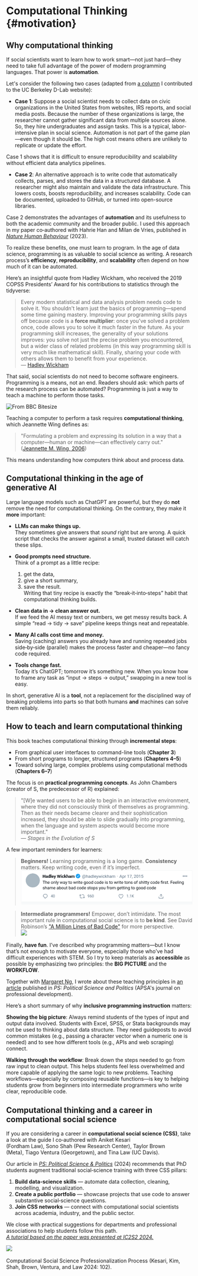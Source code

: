 # Computational Thinking {#motivation}



## Why computational thinking

If social scientists want to learn how to work smart—not just hard—they need to take full advantage of the power of modern programming languages. That power is **automation**.

Let's consider the following two cases (adapted from [a column](https://dlab.berkeley.edu/news/why-teaching-social-scientists-how-code-professional-important) I contributed to the UC Berkeley D-Lab website):

* **Case 1**: Suppose a social scientist needs to collect data on civic organizations in the United States from websites, IRS reports, and social media posts. Because the number of these organizations is large, the researcher cannot gather significant data from multiple sources alone. So, they hire undergraduates and assign tasks. This is a typical, labor-intensive plan in social science. Automation is not part of the game plan—even though it should be. The high cost means others are unlikely to replicate or update the effort.

Case 1 shows that it is difficult to ensure reproducibility and scalability without efficient data analytics pipelines.

* **Case 2**: An alternative approach is to write code that automatically collects, parses, and stores the data in a structured database. A researcher might also maintain and validate the data infrastructure. This lowers costs, boosts reproducibility, and increases scalability. Code can be documented, uploaded to GitHub, or turned into open-source libraries.

Case 2 demonstrates the advantages of **automation** and its usefulness to both the academic community and the broader public. I used this approach in my paper co‑authored with Hahrie Han and Milan de Vries, published in [*Nature Human Behaviour*](https://www.nature.com/articles/s41562-023-01743-1?utm_campaign=related_content&utm_source=SOCIAL&utm_medium=communities) (2023).

To realize these benefits, one must learn to program. In the age of data science, programming is as valuable to social science as writing. A research process’s **efficiency**, **reproducibility**, and **scalability** often depend on how much of it can be automated.

Here’s an insightful quote from Hadley Wickham, who received the 2019 COPSS Presidents’ Award for his contributions to statistics through the tidyverse:

> Every modern statistical and data analysis problem needs code to solve it. You shouldn't learn just the basics of programming—spend some time gaining mastery. Improving your programming skills pays off because code is a **force multiplier**: once you've solved a problem once, code allows you to solve it much faster in the future. As your programming skill increases, the generality of your solutions improves: you solve not just the precise problem you encountered, but a wider class of related problems (in this way programming skill is very much like mathematical skill). Finally, sharing your code with others allows them to benefit from your experience.  
> — [Hadley Wickham](https://imstat.org/2014/12/16/hadley-wickham-impact-the-world-by-being-useful/)

That said, social scientists do not need to become software engineers. Programming is a means, not an end. Readers should ask: which parts of the research process can be automated? Programming is just a way to teach a machine to perform those tasks.

![From BBC Bitesize](https://bam.files.bbci.co.uk/bam/live/content/znmb87h/large)

Teaching a computer to perform a task requires **computational thinking**, which Jeannette Wing defines as:

> "Formulating a problem and expressing its solution in a way that a computer—human or machine—can effectively carry out."  
> ([Jeannette M. Wing, 2006](http://www.cs.cmu.edu/afs/cs/usr/wing/www/publications/Wing06.pdf))

This means understanding how computers think about and process data.

## Computational thinking in the age of generative AI

Large language models such as ChatGPT are powerful, but they do **not** remove the need for computational thinking. On the contrary, they make it **more** important:

* **LLMs can make things up.**  
  They sometimes give answers that *sound* right but are wrong. A quick script that checks the answer against a small, trusted dataset will catch these slips.

* **Good prompts need structure.**  
  Think of a prompt as a little recipe:  
  1. get the data,  
  2. give a short summary,  
  3. save the result.  
  Writing that tiny recipe is exactly the “break‑it‑into‑steps” habit that computational thinking builds.

* **Clean data in → clean answer out.**  
  If we feed the AI messy text or numbers, we get messy results back. A simple “read → tidy → save” pipeline keeps things neat and repeatable.

* **Many AI calls cost time and money.**  
  Saving (caching) answers you already have and running repeated jobs side‑by‑side (parallel) makes the process faster and cheaper—no fancy code required.

* **Tools change fast.**  
  Today it’s ChatGPT; tomorrow it’s something new. When you know how to frame any task as “input → steps → output,” swapping in a new tool is easy.

In short, generative AI is a **tool**, not a replacement for the disciplined way of breaking problems into parts so that both humans **and** machines can solve them reliably.

## How to teach and learn computational thinking

This book teaches computational thinking through **incremental steps**:

- From graphical user interfaces to command-line tools (**Chapter 3**)  
- From short programs to longer, structured programs (**Chapters 4–5**)  
- Toward solving large, complex problems using computational methods (**Chapters 6–7**)

The focus is on **practical programming concepts**. As John Chambers (creator of S, the predecessor of R) explained:

> "[W]e wanted users to be able to begin in an interactive environment, where they did not consciously think of themselves as programming. Then as their needs became clearer and their sophistication increased, they should be able to slide gradually into programming, when the language and system aspects would become more important."  
> — *Stages in the Evolution of S*

A few important reminders for learners:

> **Beginners!** Learning programming is a long game. **Consistency** matters. Keep writing code, even if it’s imperfect.  
> ![](misc/wickham.png)

> **Intermediate programmers!** Empower, don’t intimidate. The most important rule in computational social science is to **be kind**. See David Robinson’s ["A Million Lines of Bad Code"](http://varianceexplained.org/programming/bad-code/) for more perspective.  
> ![](http://imgs.xkcd.com/comics/code_quality.png)

Finally, **have fun**. I’ve described why programming matters—but I know that’s not enough to motivate everyone, especially those who’ve had difficult experiences with STEM. So I try to keep materials as **accessible** as possible by emphasizing two principles: the **BIG PICTURE** and the **WORKFLOW**.

Together with [Margaret Ng](https://media.illinois.edu/margaret-yee-man-ng), I wrote about these teaching principles in [an article](https://osf.io/preprints/socarxiv/pf7n6/?fbclid=IwAR2ZI0yw_pehS0mxAmeUBOGpzIhiO2LMUPGBzBLTLNo4C2HrJSoH9uZhgTY) published in *PS: Political Science and Politics* (APSA's journal on professional development).

Here’s a short summary of why **inclusive programming instruction** matters:

**Showing the big picture**: Always remind students of the types of input and output data involved. Students with Excel, SPSS, or Stata backgrounds may not be used to thinking about data structure. They need guideposts to avoid common mistakes (e.g., passing a character vector when a numeric one is needed) and to see how different tools (e.g., APIs and web scraping) connect.

**Walking through the workflow**: Break down the steps needed to go from raw input to clean output. This helps students feel less overwhelmed and more capable of applying the same logic to new problems. Teaching workflows—especially by composing reusable functions—is key to helping students grow from beginners into intermediate programmers who write clear, reproducible code.

## Computational thinking and a career in computational social science

If you are considering a career in **computational social science (CSS)**, take a look at the guide I co‑authored with Aniket Kesari (Fordham Law), Sono Shah (Pew Research Center), Taylor Brown (Meta), Tiago Ventura (Georgetown), and Tina Law (UC Davis). 

Our article in [*PS: Political Science & Politics*](https://www.cambridge.org/core/journals/ps-political-science-and-politics/article/training-computational-social-science-phd-students-for-academic-and-nonacademic-careers/1455690939833B9FFCAC664D4E412057?utm_source=hootsuite&utm_medium=twitter&utm_campaign=PSC_Sep23#article) (2024) recommends that PhD students augment traditional social‑science training with three CSS pillars:

1. **Build data‑science skills** — automate data collection, cleaning, modelling, and visualization.  
2. **Create a public portfolio** — showcase projects that use code to answer substantive social‑science questions.  
3. **Join CSS networks** — connect with computational social scientists across academia, industry, and the public sector.

We close with practical suggestions for departments and professional associations to help students follow this path.  
[*A tutorial based on the paper was presented at IC2S2 2024.*](https://github.com/jaeyk/ic2s2-training-css-tutorial)

![](https://camo.githubusercontent.com/7f5d9d3b6995cf11a41520ccc028e54829606c274fdc0952e971f597d18a0520/68747470733a2f2f7374617469632e63616d6272696467652e6f72672f62696e6172792f76657273696f6e2f69642f75726e3a63616d6272696467652e6f72673a69643a62696e6172793a32303234303131353032323933313630382d303237373a53313034393039363532333030303733323a53313034393039363532333030303733325f746162312e706e67)

Computational Social Science Professionalization Process (Kesari, Kim, Shah, Brown, Ventura, and Law 2024: 102).
